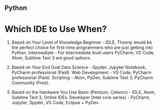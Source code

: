 ## Python

# Which IDE to Use When?

1. Based on Your Level of Knowledge
Beginner - IDLE, Thonny would be the perfect choice for first-time programmers who are just getting into Python.
Intermediate - For intermediate level users PyCharm, VS Code, Atom, Sublime Text 3 are good options.

2. Based on Your End Goal
Data Science - Spyder, Jupyter Notebook, PyCharm professional (Paid).
Web Development - VS Code, PyCharm professional (Paid).
Scripting - Atom, PyDev, Sublime Text 3, PyCharm Community (Free).

3. Based on the Hardware You Use
Basic (Pentium, Celeron) - IDLE, Atom, Sublime Text 3, Online IDEs.
Developer (Intel core series) - PyCharm, Jupyter, Spyder, VS Code, Eclipse + PyDev.
